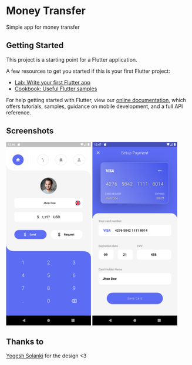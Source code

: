 # Money Transfer

Simple app for money transfer

## Getting Started

This project is a starting point for a Flutter application.

A few resources to get you started if this is your first Flutter project:

- [Lab: Write your first Flutter app](https://flutter.dev/docs/get-started/codelab)
- [Cookbook: Useful Flutter samples](https://flutter.dev/docs/cookbook)

For help getting started with Flutter, view our
[online documentation](https://flutter.dev/docs), which offers tutorials,
samples, guidance on mobile development, and a full API reference.

## Screenshots

<img src="flutter_01.png" height=500> <img src="flutter_02.png" height=500>

## Thanks to

[Yogesh Solanki](https://www.uplabs.com/posts/money-transfer-ui-95b0ba0e-7aa3-4882-a294-9b9f7d5f67fa) for the design <3